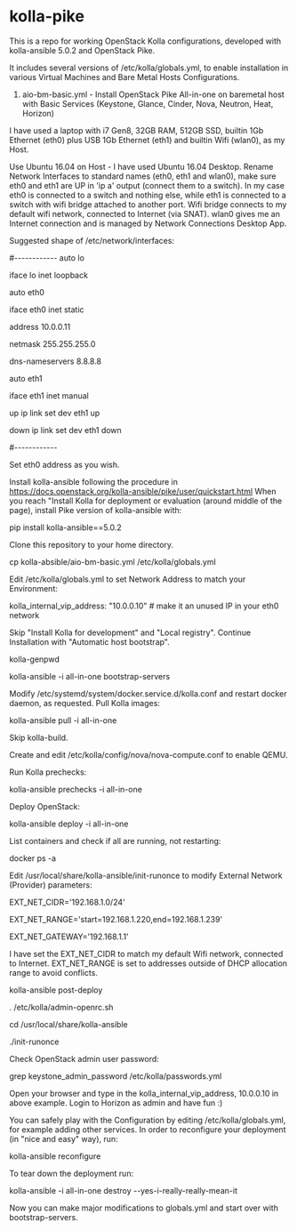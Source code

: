 # kolla-pike

This is a repo for working OpenStack Kolla configurations, developed with kolla-ansible 5.0.2 and OpenStack Pike.

It includes several versions of /etc/kolla/globals.yml, to enable installation in various Virtual Machines and Bare Metal Hosts Configurations.

1. aio-bm-basic.yml - Install OpenStack Pike All-in-one on baremetal host with Basic Services (Keystone, Glance, Cinder, Nova, Neutron, Heat, Horizon)

I have used a laptop with i7 Gen8, 32GB RAM, 512GB SSD, builtin 1Gb Ethernet (eth0) plus USB 1Gb Ethernet (eth1) and builtin Wifi (wlan0), as my Host.

Use Ubuntu 16.04 on Host - I have used Ubuntu 16.04 Desktop.
Rename Network Interfaces to standard names (eth0, eth1 and wlan0), make sure eth0 and eth1 are UP in 'ip a' output (connect them to a switch).
In my case eth0 is connected to a switch and nothing else, while eth1 is connected to a switch with wifi bridge attached to another port. Wifi bridge connects to my default wifi network, connected to Internet (via SNAT).
wlan0 gives me an Internet connection and is managed by Network Connections Desktop App.

Suggested shape of /etc/network/interfaces:

#------------
auto lo

iface lo inet loopback


auto eth0

iface eth0 inet static

  address 10.0.0.11

  netmask 255.255.255.0
  
  dns-nameservers 8.8.8.8


auto eth1

iface eth1 inet manual

  up ip link set dev eth1 up
  
  down ip link set dev eth1 down
  
#------------

Set eth0 address as you wish.

Install kolla-ansible following the procedure in https://docs.openstack.org/kolla-ansible/pike/user/quickstart.html
When you reach "Install Kolla for deployment or evaluation (around middle of the page), install Pike version of kolla-ansible with:

pip install kolla-ansible==5.0.2


Clone this repository to your home directory.

cp kolla-absible/aio-bm-basic.yml /etc/kolla/globals.yml


Edit /etc/kolla/globals.yml to set Network Address to match your Environment:

kolla_internal_vip_address: "10.0.0.10"  # make it an unused IP in your eth0 network


Skip "Install Kolla for development" and "Local registry".
Continue Installation with "Automatic host bootstrap".

kolla-genpwd

kolla-ansible -i all-in-one bootstrap-servers

Modify /etc/systemd/system/docker.service.d/kolla.conf and restart docker daemon, as requested.
Pull Kolla images:

kolla-ansible pull -i all-in-one

Skip kolla-build.

Create and edit /etc/kolla/config/nova/nova-compute.conf to enable QEMU.

Run Kolla prechecks:

kolla-ansible prechecks -i all-in-one

Deploy OpenStack:

kolla-ansible deploy -i all-in-one

List containers and check if all are running, not restarting:

docker ps -a

Edit /usr/local/share/kolla-ansible/init-runonce to modify External Network (Provider) parameters:

EXT_NET_CIDR='192.168.1.0/24'

EXT_NET_RANGE='start=192.168.1.220,end=192.168.1.239'

EXT_NET_GATEWAY='192.168.1.1'


I have set the EXT_NET_CIDR to match my default Wifi network, connected to Internet.
EXT_NET_RANGE is set to addresses outside of DHCP allocation range to avoid conflicts.

kolla-ansible post-deploy

. /etc/kolla/admin-openrc.sh

cd /usr/local/share/kolla-ansible

./init-runonce

Check OpenStack admin user password:

grep keystone_admin_password /etc/kolla/passwords.yml

Open your browser and type in the kolla_internal_vip_address, 10.0.0.10 in above example.
Login to Horizon as admin and have fun :)

You can safely play with the Configuration by editing /etc/kolla/globals.yml, for example adding other services.
In order to reconfigure your deployment (in "nice and easy" way), run:

kolla-ansible reconfigure

To tear down the deployment run:

kolla-ansible -i all-in-one destroy --yes-i-really-really-mean-it

Now you can make major modifications to globals.yml and start over with bootstrap-servers.
